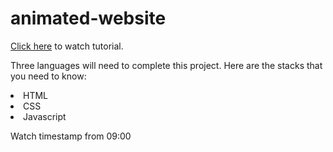 <h1>animated-website</h1>
<p><a href="https://www.youtube.com/watch?v=lOAk7-bPyMk">Click here</a> to watch tutorial.</p>
<p>Three languages will need to complete this project. Here are the stacks that you need to know:</p>
<li>HTML</li>
<li>CSS</li>
<li>Javascript</li>

<p>Watch timestamp from 09:00</p>
